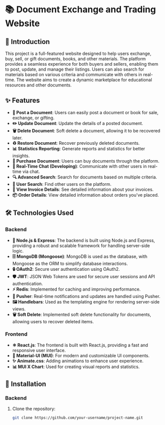 # 📚 Document Exchange and Trading Website

## 📖 Introduction
This project is a full-featured website designed to help users exchange, buy, sell, or gift documents, books, and other materials. The platform provides a seamless experience for both buyers and sellers, enabling them to post, update, and manage their listings. Users can also search for materials based on various criteria and communicate with others in real-time. The website aims to create a dynamic marketplace for educational resources and other documents.

## ✨ Features
- **📝 Post a Document**: Users can easily post a document or book for sale, exchange, or gifting.
- **✏️ Update Document**: Update the details of a posted document.
- **🗑️ Delete Document**: Soft delete a document, allowing it to be recovered later.
- **♻️ Restore Document**: Recover previously deleted documents.
- **📊 Statistics Reporting**: Generate reports and statistics for better insights.
- **🛒 Purchase Document**: Users can buy documents through the platform.
- **💬 Real-Time Chat (Developing)**: Communicate with other users in real-time via chat.
- **🔍 Advanced Search**: Search for documents based on multiple criteria.
- **👥 User Search**: Find other users on the platform.
- **📄 View Invoice Details**: See detailed information about your invoices.
- **📦 Order Details**: View detailed information about orders you've placed.

## 🛠️ Technologies Used

### Backend
- **🚀 Node.js & Express**: The backend is built using Node.js and Express, providing a robust and scalable framework for handling server-side logic.
- **🗄️ MongoDB (Mongoose)**: MongoDB is used as the database, with Mongoose as the ORM to simplify database interactions.
- **🔒 OAuth2**: Secure user authentication using OAuth2.
- **🛡️ JWT**: JSON Web Tokens are used for secure user sessions and API authentication.
- **⚡ Redis**: Implemented for caching and improving performance.
- **📡 Pusher**: Real-time notifications and updates are handled using Pusher.
- **🖼️ Handlebars**: Used as the templating engine for rendering server-side views.
- **🗑️ Soft Delete**: Implemented soft delete functionality for documents, allowing users to recover deleted items.

### Frontend
- **⚛️ React.js**: The frontend is built with React.js, providing a fast and responsive user interface.
- **🎨 Material-UI (MUI)**: For modern and customizable UI components.
- **✨ Animate.css**: Adding animations to enhance user experience.
- **📊 MUI X Chart**: Used for creating visual reports and statistics.

## 🚀 Installation

### Backend
1. Clone the repository:
   ```bash
   git clone https://github.com/your-username/project-name.git
